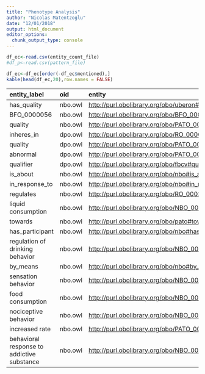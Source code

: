```yaml
---
title: "Phenotype Analysis"
author: "Nicolas Matentzoglu"
date: "12/01/2018"
output: html_document
editor_options:
  chunk_output_type: console
---
```





```r
df_ec<-read.csv(entity_count_file)
#df_p<-read.csv(pattern_file)

df_ec<-df_ec[order(-df_ec$mentioned),]
kable(head(df_ec,20),row.names = FALSE)
```



|entity_label                               |oid     |entity                                             | mentioned|entity_class   |X  |
|:------------------------------------------|:-------|:--------------------------------------------------|---------:|:--------------|:--|
|has_quality                                |nbo.owl |http://purl.obolibrary.org/obo/uberon#has_quality  |        77|ObjectProperty |NA |
|BFO_0000056                                |nbo.owl |http://purl.obolibrary.org/obo/BFO_0000056         |        73|ObjectProperty |NA |
|quality                                    |nbo.owl |http://purl.obolibrary.org/obo/PATO_0000001        |        47|Class          |NA |
|inheres_in                                 |dpo.owl |http://purl.obolibrary.org/obo/RO_0000052          |        22|ObjectProperty |NA |
|quality                                    |dpo.owl |http://purl.obolibrary.org/obo/PATO_0000001        |        21|Class          |NA |
|abnormal                                   |dpo.owl |http://purl.obolibrary.org/obo/PATO_0000460        |        21|Class          |NA |
|qualifier                                  |dpo.owl |http://purl.obolibrary.org/obo/fbcv#qualifier      |        21|ObjectProperty |NA |
|is_about                                   |nbo.owl |http://purl.obolibrary.org/obo/nbo#is_about        |        21|ObjectProperty |NA |
|in_response_to                             |nbo.owl |http://purl.obolibrary.org/obo/nbo#in_response_to  |        20|ObjectProperty |NA |
|regulates                                  |nbo.owl |http://purl.obolibrary.org/obo/RO_0002211          |        19|ObjectProperty |NA |
|liquid consumption                         |nbo.owl |http://purl.obolibrary.org/obo/NBO_0000130         |        14|Class          |NA |
|towards                                    |nbo.owl |http://purl.obolibrary.org/obo/pato#towards        |        13|ObjectProperty |NA |
|has_participant                            |nbo.owl |http://purl.obolibrary.org/obo/nbo#has_participant |        12|ObjectProperty |NA |
|regulation of drinking behavior            |nbo.owl |http://purl.obolibrary.org/obo/NBO_0000064         |        10|Class          |NA |
|by_means                                   |nbo.owl |http://purl.obolibrary.org/obo/nbo#by_means        |         8|ObjectProperty |NA |
|sensation behavior                         |nbo.owl |http://purl.obolibrary.org/obo/NBO_0000308         |         6|Class          |NA |
|food consumption                           |nbo.owl |http://purl.obolibrary.org/obo/NBO_0000134         |         5|Class          |NA |
|nociceptive behavior                       |nbo.owl |http://purl.obolibrary.org/obo/NBO_0000331         |         5|Class          |NA |
|increased rate                             |nbo.owl |http://purl.obolibrary.org/obo/PATO_0000912        |         5|Class          |NA |
|behavioral response to addictive substance |nbo.owl |http://purl.obolibrary.org/obo/NBO_0001728         |         5|Class          |NA |
